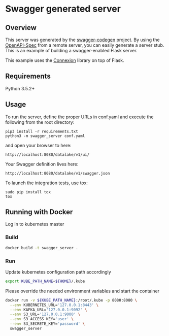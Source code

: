 # Swagger generated server

## Overview
This server was generated by the [swagger-codegen](https://github.com/swagger-api/swagger-codegen) project. By using the
[OpenAPI-Spec](https://github.com/swagger-api/swagger-core/wiki) from a remote server, you can easily generate a server stub.  This
is an example of building a swagger-enabled Flask server.

This example uses the [Connexion](https://github.com/zalando/connexion) library on top of Flask.

## Requirements
Python 3.5.2+

## Usage
To run the server, define the proper URLs in conf.yaml and execute the following from the root directory:

```
pip3 install -r requirements.txt
python3 -m swagger_server conf.yaml
```

and open your browser to here:

```
http://localhost:8080/datalake/v1/ui/
```

Your Swagger definition lives here:

```
http://localhost:8080/datalake/v1/swagger.json
```

To launch the integration tests, use tox:
```
sudo pip install tox
tox
```

## Running with Docker

Log in to kubernetes master

### Build 

```bash
docker build -t swagger_server .
```

### Run

Update kubernetes configuration path accordingly

```bash
export KUBE_PATH_NAME=${HOME}/.kube
```

Please override the needed environment variables and start the container

```bash
docker run -v ${KUBE_PATH_NAME}:/root/.kube -p 8080:8080 \
  --env KUBERNETES_URL='127.0.0.1:8443' \
  --env KAFKA_URL='127.0.0.1:9092' \
  --env S3_URL='127.0.0.1:9000' \
  --env S3_ACCESS_KEY='user' \
  --env S3_SECRETE_KEY='password' \
  swagger_server
```
